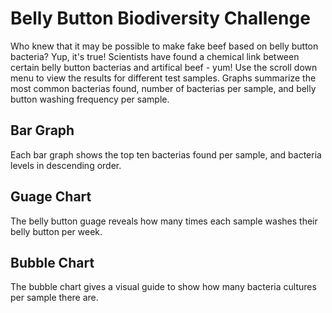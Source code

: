 # Belly Button Biodiversity Challenge
Who knew that it may be possible to make fake beef based on belly button bacteria? Yup, it's true! Scientists have found a chemical link between certain belly button bacterias and artifical beef - yum! Use the scroll down menu to view the results for different test samples. Graphs summarize the most common bacterias found, number of bacterias per sample, and belly button washing frequency per sample.

## Bar Graph
Each bar graph shows the top ten bacterias found per sample, and bacteria levels in descending order.

## Guage Chart
The belly button guage reveals how many times each sample washes their belly button per week.

## Bubble Chart
The bubble chart gives a visual guide to show how many bacteria cultures per sample there are. 

